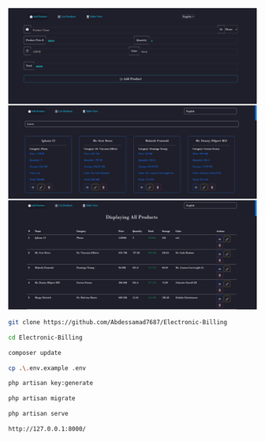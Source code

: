 

<img src="https://github.com/Abdessamad7687/Electronic-Billing/blob/main/public/assets/images/demo.jpg" width="800" alt="Product Logo">

<img src="https://github.com/Abdessamad7687/Electronic-Billing/blob/main/public/assets/images/Cards.jpg" width="800" alt="Product Logo">

<img src="https://github.com/Abdessamad7687/Electronic-Billing/blob/main/public/assets/images/table.jpg" width="800" alt="Product Logo">





```bash
git clone https://github.com/Abdessamad7687/Electronic-Billing
```


```bash
cd Electronic-Billing
```



```bash
composer update
```

```bash
cp .\.env.example .env
```

```bash
php artisan key:generate
```


```bash
php artisan migrate
```


```bash
php artisan serve
```

```bash
http://127.0.0.1:8000/
```


